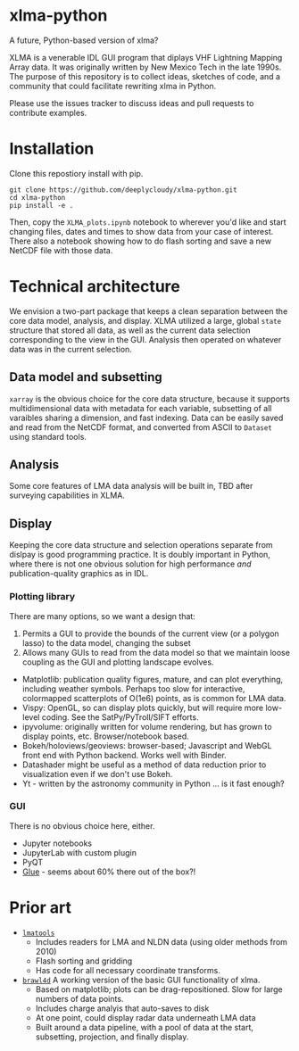 # xlma-python
A future, Python-based version of xlma?

XLMA is a venerable IDL GUI program that diplays VHF Lightning Mapping Array data. It was originally written by New Mexico Tech in the late 1990s. The purpose of this repository is to collect ideas, sketches of code, and a community that could facilitate rewriting xlma in Python.

Please use the issues tracker to discuss ideas and pull requests to contribute examples.

# Installation
Clone this repostiory install with pip.

```
git clone https://github.com/deeplycloudy/xlma-python.git
cd xlma-python
pip install -e .
```

Then, copy the `XLMA_plots.ipynb` notebook to wherever you'd like and start changing files, dates and times to show data from your case of interest. There also a notebook showing how to do flash sorting and save a new NetCDF file with those data.

# Technical architecture

We envision a two-part package that keeps a clean separation between the core data model, analysis, and display. XLMA utilized a large, global `state` structure that stored all data, as well as the current data selection corresponding to the view in the GUI. Analysis then operated on whatever data was in the current selection.

## Data model and subsetting

`xarray` is the obvious choice for the core data structure, because it supports multidimensional data with metadata for each variable, subsetting of all varaibles sharing a dimension, and fast indexing. Data can be easily saved and read from the NetCDF format, and converted from ASCII to `Dataset` using standard tools.

## Analysis

Some core features of LMA data analysis will be built in, TBD after surveying capabilities in XLMA.

## Display

Keeping the core data structure and selection operations separate from dislpay is good programming practice. It is doubly important in Python, where there is not one obvious solution for high performance *and* publication-quality graphics as in IDL.

### Plotting library

There are many options, so we want a design that:
1. Permits a GUI to provide the bounds of the current view (or a polygon lasso) to the data model, changing the subset
2. Allows many GUIs to read from the data model so that we maintain loose coupling as the GUI and plotting landscape evolves.

- Matplotlib: publication quality figures, mature, and can plot everything, including weather symbols. Perhaps too slow for interactive, colormapped scatterplots of O(1e6) points, as is common for LMA data.
- Vispy: OpenGL, so can display plots quickly, but will require more low-level coding. See the SatPy/PyTroll/SIFT efforts.
- ipyvolume: originally written for volume rendering, but has grown to display points, etc. Browser/notebook based.
- Bokeh/holoviews/geoviews: browser-based; Javascript and WebGL front end with Python backend. Works well with Binder.
- Datashader might be useful as a method of data reduction prior to visualization even if we don't use Bokeh.
- Yt - written by the astronomy community in Python … is it fast enough?

### GUI

There is no obvious choice here, either.

- Jupyter notebooks
- JupyterLab with custom plugin
- PyQT
- [Glue](https://github.com/glue-viz/glue/wiki/SciPy-2019-Tutorial-on-Multi-dimensional-Linked-Data-Exploration-with-Glue) - seems about 60% there out of the box?! 

# Prior art

- [`lmatools`](https://github.com/deeplycloudy/lmatools/)
  - Includes readers for LMA and NLDN data (using older methods from 2010)
  - Flash sorting and gridding
  - Has code for all necessary coordinate transforms.
- [`brawl4d`](https://github.com/deeplycloudy/brawl4d/) A working version of the basic GUI functionality of xlma.
  - Based on matplotlib; plots can be drag-repositioned. Slow for large numbers of data points.
  - Includes charge analyis that auto-saves to disk
  - At one point, could display radar data underneath LMA data
  - Built around a data pipeline, with a pool of data at the start, subsetting, projection, and finally display.
